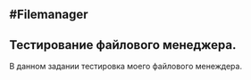 #Filemanager
---
## Тестирование файлового менеджера.

В данном задании тестировка моего файлового менеждера.


